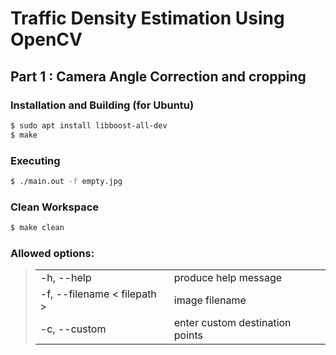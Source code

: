 # Traffic Density Estimation Using OpenCV

## Part 1 : Camera Angle Correction and cropping


### Installation and Building (for Ubuntu)

``` bash
$ sudo apt install libboost-all-dev  
$ make
```  

### Executing 
``` bash
$ ./main.out -f empty.jpg  
```  

### Clean Workspace
``` bash
$ make clean
```

### Allowed options:
> <table border="0">
 <tr>
    <td>-h, --help</td>
    <td>produce help message</td>
 </tr>
 <tr>
    <td>-f, --filename < filepath > </td>
    <td>image filename</td>
 </tr>
 <tr>
    <td>-c, --custom </td>
    <td>enter custom destination points</td>
 </tr>
</table>
